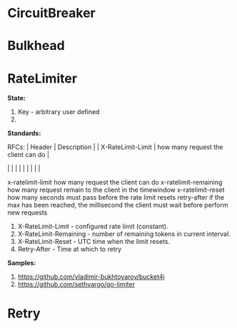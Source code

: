 # CircuitBreaker
# Bulkhead
# RateLimiter

**State:**

1. Key - arbitrary user defined 
2. 

**Standards:**

RFCs:
| Header | Description |
| X-RateLimit-Limit | how many request the client can do |


| | |
| | |
| | |

x-ratelimit-limit	how many request the client can do
x-ratelimit-remaining	how many request remain to the client in the timewindow
x-ratelimit-reset	how many seconds must pass before the rate limit resets
retry-after	if the max has been reached, the millisecond the client must wait before perform new requests

1. X-RateLimit-Limit - configured rate limit (constant).
2. X-RateLimit-Remaining - number of remaining tokens in current interval.
3. X-RateLimit-Reset - UTC time when the limit resets.
4. Retry-After - Time at which to retry

**Samples:**
1. https://github.com/vladimir-bukhtoyarov/bucket4j
2. https://github.com/sethvargo/go-limiter

# Retry
